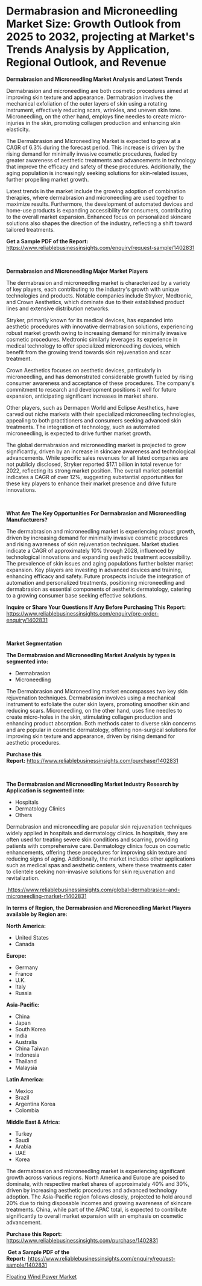 <p><h1>Dermabrasion and Microneedling Market Size: Growth Outlook from 2025 to 2032, projecting at Market's Trends Analysis by Application, Regional Outlook, and Revenue</h1></p><p><strong>Dermabrasion and Microneedling Market Analysis and Latest Trends</strong></p>
<p><p>Dermabrasion and microneedling are both cosmetic procedures aimed at improving skin texture and appearance. Dermabrasion involves the mechanical exfoliation of the outer layers of skin using a rotating instrument, effectively reducing scars, wrinkles, and uneven skin tone. Microneedling, on the other hand, employs fine needles to create micro-injuries in the skin, promoting collagen production and enhancing skin elasticity.</p><p>The Dermabrasion and Microneedling Market is expected to grow at a CAGR of 6.3% during the forecast period. This increase is driven by the rising demand for minimally invasive cosmetic procedures, fueled by greater awareness of aesthetic treatments and advancements in technology that improve the efficacy and safety of these procedures. Additionally, the aging population is increasingly seeking solutions for skin-related issues, further propelling market growth. </p><p>Latest trends in the market include the growing adoption of combination therapies, where dermabrasion and microneedling are used together to maximize results. Furthermore, the development of automated devices and home-use products is expanding accessibility for consumers, contributing to the overall market expansion. Enhanced focus on personalized skincare solutions also shapes the direction of the industry, reflecting a shift toward tailored treatments.</p></p>
<p><strong>Get a Sample PDF of the Report:&nbsp;</strong> <a href="https://www.reliablebusinessinsights.com/enquiry/request-sample/1402831?utm_campaign=3043&utm_medium=2&utm_source=Github&utm_content=ia&utm_term=28032025&utm_id=dermabrasion-and-microneedling">https://www.reliablebusinessinsights.com/enquiry/request-sample/1402831</a></p>
<p>&nbsp;</p>
<p><strong>Dermabrasion and Microneedling Major Market Players</strong></p>
<p><p>The dermabrasion and microneedling market is characterized by a variety of key players, each contributing to the industry's growth with unique technologies and products. Notable companies include Stryker, Medtronic, and Crown Aesthetics, which dominate due to their established product lines and extensive distribution networks.</p><p>Stryker, primarily known for its medical devices, has expanded into aesthetic procedures with innovative dermabrasion solutions, experiencing robust market growth owing to increasing demand for minimally invasive cosmetic procedures. Medtronic similarly leverages its experience in medical technology to offer specialized microneedling devices, which benefit from the growing trend towards skin rejuvenation and scar treatment.</p><p>Crown Aesthetics focuses on aesthetic devices, particularly in microneedling, and has demonstrated considerable growth fueled by rising consumer awareness and acceptance of these procedures. The company's commitment to research and development positions it well for future expansion, anticipating significant increases in market share.</p><p>Other players, such as Dermapen World and Eclipse Aesthetics, have carved out niche markets with their specialized microneedling technologies, appealing to both practitioners and consumers seeking advanced skin treatments. The integration of technology, such as automated microneedling, is expected to drive further market growth.</p><p>The global dermabrasion and microneedling market is projected to grow significantly, driven by an increase in skincare awareness and technological advancements. While specific sales revenues for all listed companies are not publicly disclosed, Stryker reported $17.1 billion in total revenue for 2022, reflecting its strong market position. The overall market potential indicates a CAGR of over 12%, suggesting substantial opportunities for these key players to enhance their market presence and drive future innovations.</p></p>
<p>&nbsp;</p>
<p><strong>What Are The Key Opportunities For Dermabrasion and Microneedling Manufacturers?</strong></p>
<p><p>The dermabrasion and microneedling market is experiencing robust growth, driven by increasing demand for minimally invasive cosmetic procedures and rising awareness of skin rejuvenation techniques. Market studies indicate a CAGR of approximately 10% through 2028, influenced by technological innovations and expanding aesthetic treatment accessibility. The prevalence of skin issues and aging populations further bolster market expansion. Key players are investing in advanced devices and training, enhancing efficacy and safety. Future prospects include the integration of automation and personalized treatments, positioning microneedling and dermabrasion as essential components of aesthetic dermatology, catering to a growing consumer base seeking effective solutions.</p></p>
<p><strong>Inquire or Share Your Questions If Any Before Purchasing This Report:</strong> <a href="https://www.reliablebusinessinsights.com/enquiry/pre-order-enquiry/1402831?utm_campaign=3043&utm_medium=2&utm_source=Github&utm_content=ia&utm_term=28032025&utm_id=dermabrasion-and-microneedling">https://www.reliablebusinessinsights.com/enquiry/pre-order-enquiry/1402831</a></p>
<p>&nbsp;</p>
<p><strong>Market Segmentation</strong></p>
<p><strong>The Dermabrasion and Microneedling Market Analysis by types is segmented into:</strong></p>
<p><ul><li>Dermabrasion</li><li>Microneedling</li></ul></p>
<p><p>The Dermabrasion and Microneedling market encompasses two key skin rejuvenation techniques. Dermabrasion involves using a mechanical instrument to exfoliate the outer skin layers, promoting smoother skin and reducing scars. Microneedling, on the other hand, uses fine needles to create micro-holes in the skin, stimulating collagen production and enhancing product absorption. Both methods cater to diverse skin concerns and are popular in cosmetic dermatology, offering non-surgical solutions for improving skin texture and appearance, driven by rising demand for aesthetic procedures.</p></p>
<p><strong>Purchase this Report:&nbsp;</strong><a href="https://www.reliablebusinessinsights.com/purchase/1402831?utm_campaign=3043&utm_medium=2&utm_source=Github&utm_content=ia&utm_term=28032025&utm_id=dermabrasion-and-microneedling">https://www.reliablebusinessinsights.com/purchase/1402831</a></p>
<p>&nbsp;</p>
<p><strong>The Dermabrasion and Microneedling Market Industry Research by Application is segmented into:</strong></p>
<p><ul><li>Hospitals</li><li>Dermatology Clinics</li><li>Others</li></ul></p>
<p><p>Dermabrasion and microneedling are popular skin rejuvenation techniques widely applied in hospitals and dermatology clinics. In hospitals, they are often used for treating severe skin conditions and scarring, providing patients with comprehensive care. Dermatology clinics focus on cosmetic enhancements, offering these procedures for improving skin texture and reducing signs of aging. Additionally, the market includes other applications such as medical spas and aesthetic centers, where these treatments cater to clientele seeking non-invasive solutions for skin rejuvenation and revitalization.</p></p>
<p><a href="https://www.reliablebusinessinsights.com/global-dermabrasion-and-microneedling-market-r1402831?utm_campaign=3043&utm_medium=2&utm_source=Github&utm_content=ia&utm_term=28032025&utm_id=dermabrasion-and-microneedling">&nbsp;https://www.reliablebusinessinsights.com/global-dermabrasion-and-microneedling-market-r1402831</a></p>
<p><strong>In terms of Region, the Dermabrasion and Microneedling Market Players available by Region are:</strong></p>
<p>
    <p> <strong> North America: </strong>
        <ul>
            <li>United States</li>
            <li>Canada</li>
        </ul>
        </p> 
    <p> <strong> Europe: </strong>
        <ul>
            <li>Germany</li>
            <li>France</li>
            <li>U.K.</li>
            <li>Italy</li>
            <li>Russia</li>
        </ul>
        </p> 
    <p> <strong> Asia-Pacific: </strong>
        <ul>
            <li>China</li>
            <li>Japan</li>
            <li>South Korea</li>
            <li>India</li>
            <li>Australia</li>
            <li>China Taiwan</li>
            <li>Indonesia</li>
            <li>Thailand</li>
            <li>Malaysia</li>
        </ul>
        </p> 
    <p> <strong> Latin America: </strong>
        <ul>
            <li>Mexico</li>
            <li>Brazil</li>
            <li>Argentina Korea</li>
            <li>Colombia</li>
        </ul>
        </p> 
    <p> <strong> Middle East & Africa: </strong>
        <ul>
            <li>Turkey</li>
            <li>Saudi</li>
            <li>Arabia</li>
            <li>UAE</li>
            <li>Korea</li>
        </ul>
    </p>
    </p>
<p><p>The dermabrasion and microneedling market is experiencing significant growth across various regions. North America and Europe are poised to dominate, with respective market shares of approximately 40% and 30%, driven by increasing aesthetic procedures and advanced technology adoption. The Asia-Pacific region follows closely, projected to hold around 20% due to rising disposable incomes and growing awareness of skincare treatments. China, while part of the APAC total, is expected to contribute significantly to overall market expansion with an emphasis on cosmetic advancement.</p></p>
<p><strong>Purchase this Report: </strong><a href="https://www.reliablebusinessinsights.com/purchase/1402831?utm_campaign=3043&utm_medium=2&utm_source=Github&utm_content=ia&utm_term=28032025&utm_id=dermabrasion-and-microneedling">https://www.reliablebusinessinsights.com/purchase/1402831</a></p>
<p>&nbsp;<strong>Get a Sample PDF of the Report:&nbsp;&nbsp;</strong><a href="https://www.reliablebusinessinsights.com/enquiry/request-sample/1402831?utm_campaign=3043&utm_medium=2&utm_source=Github&utm_content=ia&utm_term=28032025&utm_id=dermabrasion-and-microneedling">https://www.reliablebusinessinsights.com/enquiry/request-sample/1402831</a></p>
<p><strong></strong></p>
<p><p><a href="https://github.com/hannajuana198484/Market-Research-Report-List-1/blob/main/floating-wind-power-market.md?utm_campaign=3043&utm_medium=2&utm_source=Github&utm_content=ia&utm_term=28032025&utm_id=dermabrasion-and-microneedling">Floating Wind Power Market</a></p></p>